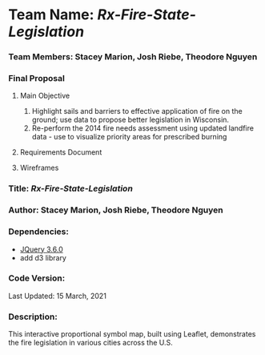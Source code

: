 # Team Name: *Rx-Fire-State-Legislation*

### Team Members: Stacey Marion, Josh Riebe, Theodore Nguyen

### Final Proposal
1. Main Objective
    1. Highlight sails and barriers to effective application of fire on the ground; use data to propose better legislation in Wisconsin.
    2. Re-perform the 2014 fire needs assessment using updated landfire data - use to visualize priority areas for prescribed burning
2. Requirements Document

3. Wireframes

### **Title:** *Rx-Fire-State-Legislation*

### **Author:** Stacey Marion, Josh Riebe, Theodore Nguyen

### **Dependencies:**
* [JQuery 3.6.0](https://jquery.com/)
* add d3 library

### **Code Version:**
Last Updated: 15 March, 2021

### **Description:**
This interactive proportional symbol map, built using Leaflet, demonstrates the fire legislation in various cities across the U.S.
